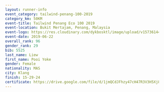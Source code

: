 ```yaml
--- 
layout: runner-info 
event_category: tailwind-penang-100-2019 
category_km: 50KM 
event-title: Tailwind Penang Eco 100 2019 
event-location: Bukit Mertajam, Penang, Malaysia 
event-logo: https://res.cloudinary.com/dykbosktl/image/upload/v1573614442/Logo/Logo_gqlzi3.jpg 
event-date: 2019-06-22 
overall_rank: 96
gender_rank: 29
bib: 5525
last_name: Liew
first_name: Pooi Yoke
gender: Female
nationality: MAS
city: Klang
finish: 15-29-24
certificate: https://drive.google.com/file/d/1jmQCdJFhzy47cH47R3V3H5Xj8El-BXPJ/view?usp=sharing
--- 
```


